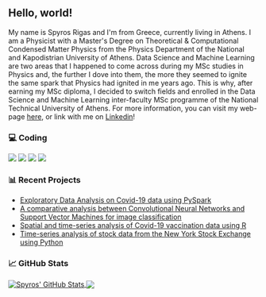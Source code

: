 ## Hello, world!

My name is Spyros Rigas and I'm from Greece, currently living in Athens. I am a Physicist with a Master's Degree on Theoretical & Computational Condensed Matter Physics from the Physics Department of the National and Kapodistrian University of Athens. Data Science and Machine Learning are two areas that I happened to come across during my MSc studies in Physics and, the further I dove into them, the more they seemed to ignite the same spark that Physics had ignited in me years ago. This is why, after earning my MSc diploma, I decided to switch fields and enrolled in the Data Science and Machine Learning inter-faculty MSc programme of the National Technical University of Athens. For more information, you can visit my web-page [here](https://srigas.me "Personal web-page"), or link with me on [Linkedin](https://www.linkedin.com/in/spyros-rigas-6524821bb/ "Linkedin Profile")!

<!--### 🔬 Research Interests

* Electronic Structure
* Correlated Systems
* Topological Quantum Matter
* Superconductivity-->

### 💻 Coding <!--\& Tools-->

![](https://img.shields.io/badge/Code-Python-informational?logo=python&logoColor=white&style=flat&color=486393)
![](https://img.shields.io/badge/Code-R-informational?logo=r&logoColor=white&style=flat&color=486393)
![](https://img.shields.io/badge/Code-Julia-informational?logo=julia&logoColor=white&style=flat&color=486393)
![](https://img.shields.io/badge/Code-Fortran-informational?logo=fortran&logoColor=white&style=flat&color=486393)

<!--![](https://img.shields.io/badge/IDE-Visual_Studio-informational?logo=visualstudio&logoColor=white&style=flat&color=5d9ca6)
![](https://img.shields.io/badge/Editor-VS_Code-informational?logo=visualstudiocode&logoColor=white&style=flat&color=5d9ca6)
![](https://img.shields.io/badge/Notebook-Jupyter-informational?logo=jupyter&logoColor=white&style=flat&color=5d9ca6)
![](https://img.shields.io/badge/Type-LaTeX-informational?logo=latex&logoColor=white&style=flat&color=5d9ca6)
<!-- ![](https://img.shields.io/badge/Adobe-Photoshop-informational?logo=adobephotoshop&logoColor=white&style=flat&color=225A63)
![](https://img.shields.io/badge/Adobe-Illustrator-informational?logo=adobeillustrator&logoColor=white&style=flat&color=225A63)
Alt color = 225A63 -->

### 📊 Recent Projects

* [Exploratory Data Analysis on Covid-19 data using PySpark](https://github.com/srigas/Covid-19_PySpark_EDA)
* [A comparative analysis between Convolutional Neural Networks and Support Vector Machines for image classification](https://github.com/srigas/Image_Classification_with_CNNs_and_SVMs)
* [Spatial and time-series analysis of Covid-19 vaccination data using R](https://github.com/srigas/Covid-19_Vaccinations)
* [Time-series analysis of stock data from the New York Stock Exchange using Python](https://github.com/srigas/New_York_Stock_Analysis)
<!--* Natural speech recognition with Hidden Markov Models and LSTM Neural Networks using Python -->

### 📈 GitHub Stats

<a href="https://github.com/srigas/srigas">
  <img align="center" src="https://github-readme-stats.vercel.app/api?username=srigas&show_icons=true&line_height=27&count_private=true&title_color=ffffff&text_color=ffffff&icon_color=818fa3&bg_color=515050" alt="Spyros' GitHub Stats" />
</a>
<a href="https://github.com/srigas/srigas">
  <img align="center" src="https://github-readme-stats.vercel.app/api/top-langs/?username=srigas&title_color=ffffff&text_color=ffffff&icon_color=5d9ca6&bg_color=515050&langs_count=3&hide=FORTRAN,CSS,SCSS,HTML,jupyter%20notebook&custom_title=Most%20Frequent%20Languages" /> <!-- &layout=compact for compact layout-->
</a>
